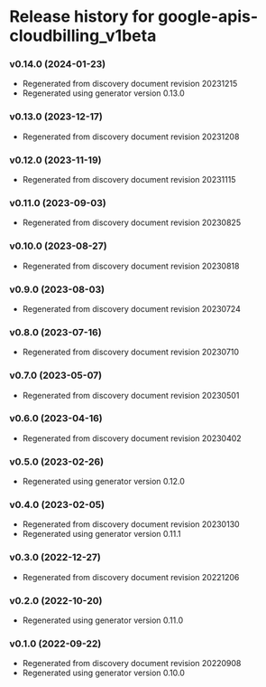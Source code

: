 # Release history for google-apis-cloudbilling_v1beta

### v0.14.0 (2024-01-23)

* Regenerated from discovery document revision 20231215
* Regenerated using generator version 0.13.0

### v0.13.0 (2023-12-17)

* Regenerated from discovery document revision 20231208

### v0.12.0 (2023-11-19)

* Regenerated from discovery document revision 20231115

### v0.11.0 (2023-09-03)

* Regenerated from discovery document revision 20230825

### v0.10.0 (2023-08-27)

* Regenerated from discovery document revision 20230818

### v0.9.0 (2023-08-03)

* Regenerated from discovery document revision 20230724

### v0.8.0 (2023-07-16)

* Regenerated from discovery document revision 20230710

### v0.7.0 (2023-05-07)

* Regenerated from discovery document revision 20230501

### v0.6.0 (2023-04-16)

* Regenerated from discovery document revision 20230402

### v0.5.0 (2023-02-26)

* Regenerated using generator version 0.12.0

### v0.4.0 (2023-02-05)

* Regenerated from discovery document revision 20230130
* Regenerated using generator version 0.11.1

### v0.3.0 (2022-12-27)

* Regenerated from discovery document revision 20221206

### v0.2.0 (2022-10-20)

* Regenerated using generator version 0.11.0

### v0.1.0 (2022-09-22)

* Regenerated from discovery document revision 20220908
* Regenerated using generator version 0.10.0

